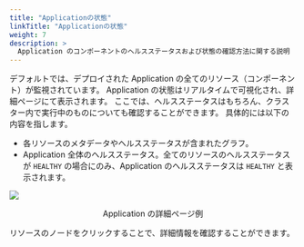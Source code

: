 ```yaml
---
title: "Applicationの状態"
linkTitle: "Applicationの状態"
weight: 7
description: >
  Application のコンポーネントのヘルスステータスおよび状態の確認方法に関する説明
---
```


デフォルトでは、デプロイされた Application の全てのリソース（コンポーネント）が監視されています。
Application の状態はリアルタイムで可視化され、詳細ページにて表示されます。
ここでは、ヘルスステータスはもちろん、クラスター内で実行中のものについても確認することができます。
具体的には以下の内容を指します。
- 各リソースのメタデータやヘルスステータスが含まれたグラフ。
- Application 全体のヘルスステータス。全てのリソースのヘルスステータスが `HEALTHY` の場合にのみ、Application のヘルスステータスは `HEALTHY` と表示されます。

![](/images/application-details.png)
<p style="text-align: center;">
Application の詳細ページ例
</p>

リソースのノードをクリックすることで、詳細情報を確認することができます。
